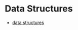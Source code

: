 # Data Structures
- [data structures](https://github.com/trekhleb/javascript-algorithms/tree/master/src/data-structures)